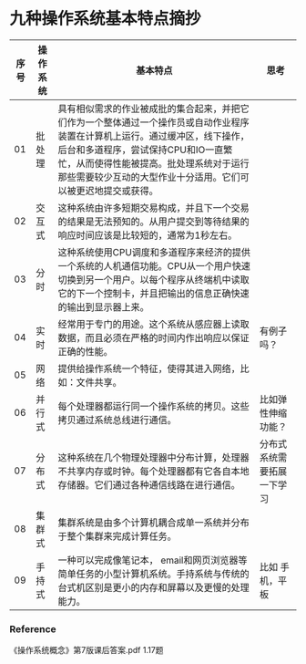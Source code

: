 
# 九种操作系统基本特点摘抄

|序号|操作系统|基本特点|思考|
|--|--|--|--
|01|批处理|具有相似需求的作业被成批的集合起来，并把它们作为一个整体通过一个操作员或自动作业程序装置在计算机上运行。通过缓冲区，线下操作，后台和多道程序，尝试保持CPU和IO一直繁忙，从而使得性能被提高。批处理系统对于运行那些需要较少互动的大型作业十分适用。它们可以被更迟地提交或获得。||
|02|交互式|这种系统由许多短期交易构成，并且下一个交易的结果是无法预知的。从用户提交到等待结果的响应时间应该是比较短的，通常为1秒左右。||
|03|分时|这种系统使用CPU调度和多道程序来经济的提供一个系统的人机通信功能。CPU从一个用户快速切换到另一个用户。以每个程序从终端机中读取它的下一个控制卡，并且把输出的信息正确快速的输出到显示器上来。||
|04|实时|经常用于专门的用途。这个系统从感应器上读取数据，而且必须在严格的时间内作出响应以保证正确的性能。|有例子吗？|
|05|网络|提供给操作系统一个特征，使得其进入网络，比如：文件共享。||
|06|并行式|每个处理器都运行同一个操作系统的拷贝。这些拷贝通过系统总线进行通信。|比如弹性伸缩功能？|
|07|分布式|这种系统在几个物理处理器中分布计算，处理器不共享内存或时钟。每个处理器都有它各自本地存储器。它们通过各种通信线路在进行通信。|分布式系统需要拓展一下学习|
|08|集群式|集群系统是由多个计算机耦合成单一系统并分布于整个集群来完成计算任务。||
|09|手持式|一种可以完成像笔记本， email和网页浏览器等简单任务的小型计算机系统。手持系统与传统的台式机区别是更小的内存和屏幕以及更慢的处理能力。|比如 手机，平板|

### Reference

《操作系统概念》第7版课后答案.pdf 1.17题
